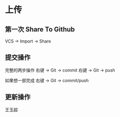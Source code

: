 # 上传

## 第一次 Share To Github

VCS -> Import -> Share

## 提交操作

完整的两步操作
右键 -> Git -> commit 
右键 -> Git -> push

如果想一部完成
右键 -> Git -> commit/push 



## 更新操作

王玉超



